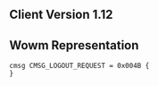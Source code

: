 ## Client Version 1.12

## Wowm Representation
```rust,ignore
cmsg CMSG_LOGOUT_REQUEST = 0x004B {
}

```
